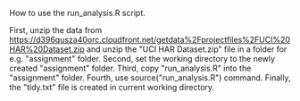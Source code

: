 How to use the run_analysis.R script.

First, unzip the data from https://d396qusza40orc.cloudfront.net/getdata%2Fprojectfiles%2FUCI%20HAR%20Dataset.zip and unzip the "UCI HAR Dataset.zip" file in a folder for e.g. "assignment" folder.
Second, set the working directory to the newly created "assignment" folder.
Third, copy "run_analysis.R" into the "assignment" folder.
Fourth, use source("run_analysis.R") command.
Finally, the "tidy.txt" file is created in current working directory.
